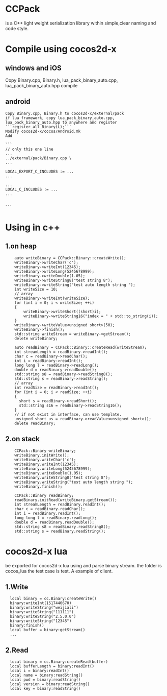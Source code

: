 # CCPack
is a C++ light weight serialization library within simple,clear naming and code style.

# Compile using cocos2d-x
## windows and iOS
Copy Binary.cpp, Binary.h, lua_pack_binary_auto.cpp, lua_pack_binary_auto.hpp 
compile
## android
    Copy Binary.cpp, Binary.h to cocos2d-x/external/pack
    if lua framework, copy lua_pack_binary_auto.cpp, lua_pack_binary_auto.hpp to anywhere and register 
    ```register_all_Binary(L);```
    Modify cocos2d-x/cocos/Android.mk
    Add
    
    ```
    // only this one line
    ...
    ../external/pack/Binary.cpp \
    ...
    
    LOCAL_EXPORT_C_INCLUDES := ...
    ...
    
    ...
    LOCAL_C_INCLUDES := ...
    ...
    
    
    ```

# Using in c++

## 1.on heap
```
    auto writeBinary = CCPack::Binary::createWrite();
    writeBinary->writeChar('c');
    writeBinary->writeInt(12345);
    writeBinary->writeLong(5245678999);
    writeBinary->writeDouble(1.05);
    writeBinary->writeString8("test string 8");
    writeBinary->writeString("test auto length string ");
    int writeSize = 10;
    // array
    writeBinary->writeInt(writeSize);
    for (int i = 0; i < writeSize; ++i) 
    {
        writeBinary->writeShort((short)i);
        writeBinary->writeString16("index = " + std::to_string(i));
    }
    writeBinary->writeValue<unsigned short>(50);
    writeBinary->finish();
    std::string writeStream = writeBinary->getStream();
    delete writeBinary;
    
    auto readBinary = CCPack::Binary::createRead(writeStream);
    int streamLength = readBinary->readInt();
    char c = readBinary->readChar();
    int i = readBinary->readInt();
    long long l = readBinary->readLong();
    double d = readBinary->readDouble();
    std::string s8 = readBinary->readString8();
    std::string s = readBinary->readString();
    // array
    int readSize = readBinary->readInt();
    for (int i = 0; i < readSize; ++i) 
    {
      short s = readBinary->readShort();
      std::string s16 = readBinary->readString16();
    }
    // if not exist in interface, can use template.
    unsigned short us = readBinary->readValue<unsigned short>();
    delete readBinary;
```
## 2.on stack
```
    CCPack::Binary writeBinary;
    writeBinary.initWrite();
    writeBinary.writeChar('c');
    writeBinary.writeInt(12345);
    writeBinary.writeLong(5245678999);
    writeBinary.writeDouble(1.05);
    writeBinary.writeString8("test string 8");
    writeBinary.writeString("test auto length string ");
    writeBinary.finish();

    CCPack::Binary readBinary;
    readBinary.initRead(writeBinary.getStream());
    int streamLength = readBinary.readInt();
    char c = readBinary.readChar();
    int i = readBinary.readInt();
    long long l = readBinary.readLong();
    double d = readBinary.readDouble();
    std::string s8 = readBinary.readString8();
    std::string s = readBinary.readString();
```
# cocos2d-x lua
  be exported for cocos2d-x lua using and parse binary stream.
  the folder is cocos_lua
  the test case is test. A example of client.
  ## 1.Write
  ```
    local binary = cc.Binary:createWrite()
    binary:writeInt(1517440670)
    binary:writeString("weijiali")
    binary:writeString("111111")
    binary:writeString("2.5.0.0")
    binary:writeString("12345")
    binary:finish()
    local buffer = binary:getStream()
    ...
  ```
  ## 2.Read
  ```
    local binary = cc.Binary:createRead(buffer)
    local bufferLength = binary:readInt()
    local i = binary:readInt()
    local name = binary:readString()
    local pwd = binary:readString()
    local version = binary:readString()
    local key = binary:readString()
  ```
  
 
